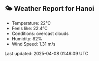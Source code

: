 <!-- WEATHER-START -->
## 🌤 Weather Report for Hanoi

- Temperature: 22°C
- Feels like: 22.4°C
- Conditions: overcast clouds
- Humidity: 82%
- Wind Speed: 1.31 m/s

Last updated: 2025-04-08 01:46:09 UTC
<!-- WEATHER-END -->
